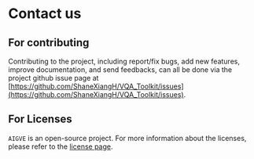 # Contact us

<!-- ## For investors and sponsors

Interested investors and sponsors may contact [Xinhao Xiang via email](mailto:xhxiang@ucdavis.edu). -->

## For contributing

Contributing to the project, including report/fix bugs, add new features, improve documentation, and send feedbacks,
can all be done via the project github issue page at [https://github.com/ShaneXiangH/VQA_Toolkit/issues](https://github.com/ShaneXiangH/VQA_Toolkit/issues).

## For Licenses

`AIGVE` is an open-source project. For more information about the licenses, please refer to the [license page](license.md).
